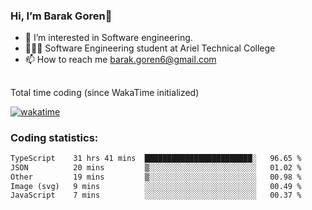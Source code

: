 ###  Hi, I’m Barak Goren👋
- 👀 I’m interested in Software engineering.
- 👨🏼‍🎓 Software Engineering student at Ariel Technical College
- 📫 How to reach me barak.goren6@gmail.com
##
Total time coding (since WakaTime initialized)

[![wakatime](https://wakatime.com/badge/user/5cc5ec80-a806-4ca2-a704-db29274e48cd.svg)](https://wakatime.com/@5cc5ec80-a806-4ca2-a704-db29274e48cd)

   
### Coding statistics:

<!--START_SECTION:waka-->

```txt
TypeScript    31 hrs 41 mins  ████████████████████████░   96.65 %
JSON          20 mins         ▒░░░░░░░░░░░░░░░░░░░░░░░░   01.02 %
Other         19 mins         ▒░░░░░░░░░░░░░░░░░░░░░░░░   00.98 %
Image (svg)   9 mins          ░░░░░░░░░░░░░░░░░░░░░░░░░   00.49 %
JavaScript    7 mins          ░░░░░░░░░░░░░░░░░░░░░░░░░   00.37 %
```

<!--END_SECTION:waka-->

<!---
barakgoren/barakgoren is a ✨ special ✨ repository because its `README.md` (this file) appears on your GitHub profile.
You can click the Preview link to take a look at your changes.
--->
